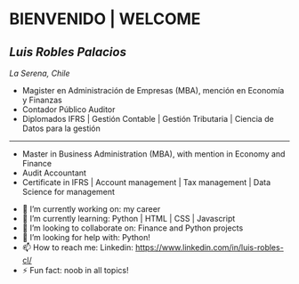 # BIENVENIDO | WELCOME

## *Luis Robles Palacios*
*La Serena, Chile*

* Magister en Administración de Empresas (MBA), mención en Economía y Finanzas
* Contador Público Auditor
* Diplomados IFRS | Gestión Contable | Gestión Tributaria | Ciencia de Datos para la gestión

---

* Master in Business Administration (MBA), with mention in Economy and Finance
* Audit Accountant
* Certificate in IFRS | Account management | Tax management | Data Science for management

- 🔭 I’m currently working on: my career
- 🌱 I’m currently learning: Python | HTML | CSS | Javascript
- 👯 I’m looking to collaborate on: Finance and Python projects
- 🤔 I’m looking for help with: Python!
- 📫 How to reach me: Linkedin: https://www.linkedin.com/in/luis-robles-cl/
- ⚡ Fun fact: noob in all topics!
